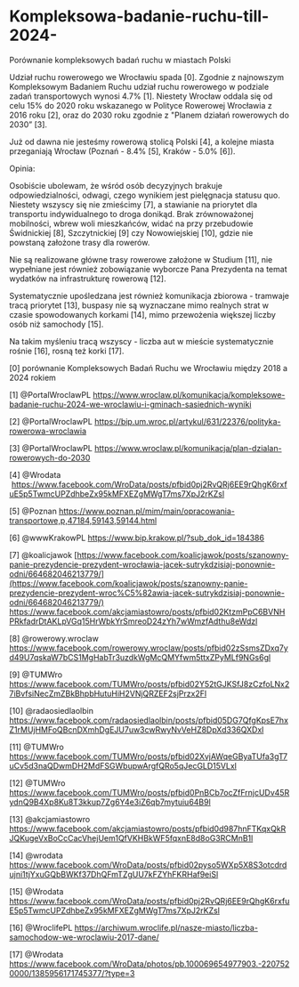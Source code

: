 # Kompleksowa-badanie-ruchu-till-2024-
Porównanie kompleksowych badań ruchu w miastach Polski



Udział ruchu rowerowego we Wrocławiu spada [0]. Zgodnie z najnowszym Kompleksowym Badaniem Ruchu udział ruchu rowerowego w podziale zadań transportowych wynosi 4.7% [1]. Niestety Wrocław oddala się od celu 15% do 2020 roku wskazanego w Polityce Rowerowej Wrocławia z 2016 roku [2], oraz do 2030 roku zgodnie z "Planem działań rowerowych do 2030” [3]. 

Już od dawna nie jesteśmy rowerową stolicą Polski [4], a kolejne miasta przeganiają Wrocław (Poznań - 8.4% [5], Kraków - 5.0% [6]).

Opinia:

Osobiście ubolewam, że wśród osób decyzyjnych brakuje odpowiedzialności, odwagi, czego wynikiem jest pielęgnacja statusu quo. Niestety wszyscy się nie zmieścimy [7], a stawianie na priorytet dla transportu indywidualnego to droga donikąd. Brak zrównoważonej mobilności, wbrew woli mieszkańców, widać na przy przebudowie Świdnickiej [8], Szczytnickiej [9] czy Nowowiejskiej [10], gdzie nie powstaną założone trasy dla rowerów. 

Nie są realizowane główne trasy rowerowe założone w Studium [11], nie wypełniane jest również zobowiązanie wyborcze Pana Prezydenta na temat wydatków na infrastrukturę rowerową [12]. 

Systematycznie upośledzana jest również komunikacja zbiorowa - tramwaje tracą priorytet [13], buspasy nie są wyznaczane mimo realnych strat w czasie spowodowanych korkami [14], mimo przewożenia większej liczby osób niż samochody [15].

Na takim myśleniu tracą wszyscy - liczba aut w mieście systematycznie rośnie [16], rosną też korki [17].

[0] porównanie Kompleksowych Badań Ruchu we Wrocławiu między 2018 a 2024 rokiem

[1] @PortalWroclawPL https://www.wroclaw.pl/komunikacja/kompleksowe-badanie-ruchu-2024-we-wroclawiu-i-gminach-sasiednich-wyniki

[2] @PortalWroclawPL https://bip.um.wroc.pl/artykul/631/22376/polityka-rowerowa-wroclawia

[3] @PortalWroclawPL https://www.wroclaw.pl/komunikacja/plan-dzialan-rowerowych-do-2030

[4] @Wrodata  https://www.facebook.com/WroData/posts/pfbid0pj2RvQRj6EE9rQhgK6rxfuE5p5TwmcUPZdhbeZx95kMFXEZgMWgT7ms7XpJ2rKZsl

[5] @Poznan https://www.poznan.pl/mim/main/opracowania-transportowe,p,47184,59143,59144.html

[6] @wwwKrakowPL https://www.bip.krakow.pl/?sub_dok_id=184386

[7] @koalicjawok [https://www.facebook.com/koalicjawok/posts/szanowny-panie-prezydencie-prezydent-wrocławia-jacek-sutrykdzisiaj-ponownie-odni/664682046213779/](https://www.facebook.com/koalicjawok/posts/szanowny-panie-prezydencie-prezydent-wroc%C5%82awia-jacek-sutrykdzisiaj-ponownie-odni/664682046213779/)
https://www.facebook.com/akcjamiastowro/posts/pfbid02KtzmPpC6BVNHPRkfadrDtAKLpVGq15HrWbkYrSmreoD24zYh7wWmzfAdthu8eWdzl

[8] @rowerowy.wroclaw https://www.facebook.com/rowerowy.wroclaw/posts/pfbid02zSsmsZDxq7yd49U7qskaW7bCS1MgHabTr3uzdkWgMcQMYfwm5ttxZPyMLf9NGs6gl

[9] @TUMWro https://www.facebook.com/TUMWro/posts/pfbid02Y52tGJKSfJ8zCzfoLNx27iBvfsiNecZmZBkBhpbHutuHiH2VNjQRZEF2sjPrzx2Fl

[10] @radaosiedlaolbin https://www.facebook.com/radaosiedlaolbin/posts/pfbid05DG7QfgKpsE7hxZ1rMUjHMFoQBcnDXmhDgEJU7uw3cwRwyNvVeHZ8DpXd336QXDxl

[11] @TUMWro https://www.facebook.com/TUMWro/posts/pfbid02XvjAWqeGByaTUfa3gT7uCv5d3naQDwmDH2MdFSGWbupwArgfQRo5qJecGLD15VLxl

[12] @TUMWro https://www.facebook.com/TUMWro/posts/pfbid0PnBCb7ocZfFrnjcUDv45RydnQ9B4Xp8Ku8T3kkup7Zg6Y4e3iZ6qb7mytuiu64B9l

[13] @akcjamiastowro https://www.facebook.com/akcjamiastowro/posts/pfbid0d987hnFTKqxQkRJQKugeVxBoCcCacVhejUem1QfVKHBkWF5fqxnE8d8oG3RCMnB1l

[14] @wrodata https://www.facebook.com/WroData/posts/pfbid02pyso5WXp5X8S3otcdrdujni1tjYxuGQbBWKf37DhQFmTZgUU7kFZYhFKRHaf9eiSl 

[15] @Wrodata https://www.facebook.com/WroData/posts/pfbid0pj2RvQRj6EE9rQhgK6rxfuE5p5TwmcUPZdhbeZx95kMFXEZgMWgT7ms7XpJ2rKZsl 

[16] @WroclifePL https://archiwum.wroclife.pl/nasze-miasto/liczba-samochodow-we-wroclawiu-2017-dane/

[17] @Wrodata https://www.facebook.com/WroData/photos/pb.100069654977903.-2207520000/1385956171745377/?type=3
